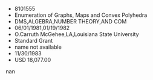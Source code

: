 
* 8101555
* Enumeration of Graphs, Maps and Convex Polyhedra
* DMS,ALGEBRA,NUMBER THEORY,AND COM
* 06/01/1981,01/19/1982
* O.Carruth McGehee,LA,Louisiana State University
* Standard Grant
*   name not available
* 11/30/1983
* USD 18,077.00

nan

